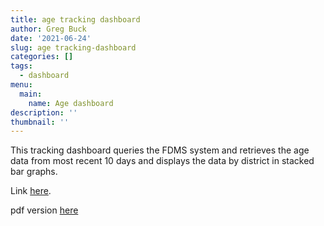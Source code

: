 ```yaml
---
title: age tracking dashboard
author: Greg Buck
date: '2021-06-24'
slug: age tracking-dashboard
categories: []
tags:
  - dashboard
menu:
  main:
    name: Age dashboard  
description: ''
thumbnail: ''
---
```


This tracking dashboard queries the FDMS system and retrieves the age data from most recent 10 days and displays the data by
district in stacked bar graphs. 

Link [here](https://rpubs.com/gbbuck/785089).

pdf version [here](/age_dashboard.pdf)
